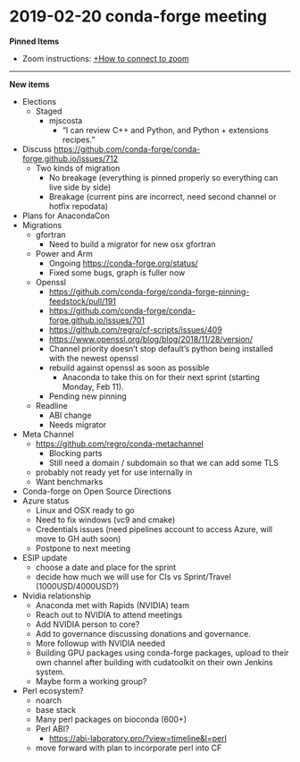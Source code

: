 # 2019-02-20 conda-forge meeting

**Pinned Items**

- Zoom instructions: [+How to connect to zoom](https://paper.dropbox.com/doc/How-to-connect-to-zoom-odl94oveHyiRv6UqTtZE5)

---

**New items**

- Elections
  - Staged
    - mjscosta
      - “I can review C++ and Python, and Python + extensions recipes.”
- Discuss https://github.com/conda-forge/conda-forge.github.io/issues/712
  - Two kinds of migration
    - No breakage (everything is pinned properly so everything can live side by side)
    - Breakage (current pins are incorrect, need second channel or hotfix repodata)
- Plans for AnacondaCon
- Migrations
  - gfortran
    - Need to build a migrator for new osx gfortran
  - Power and Arm
    - Ongoing https://conda-forge.org/status/
    - Fixed some bugs, graph is fuller now
  - Openssl
    - https://github.com/conda-forge/conda-forge-pinning-feedstock/pull/191
    - https://github.com/conda-forge/conda-forge.github.io/issues/701
    - https://github.com/regro/cf-scripts/issues/409
    - https://www.openssl.org/blog/blog/2018/11/28/version/
    - Channel priority doesn’t stop default’s python being installed with the newest openssl
    - rebuild against openssl as soon as possible
      - Anaconda to take this on for their next sprint (starting Monday, Feb 11).
    - Pending new pinning
  - Readline
    - ABI change
    - Needs migrator
- Meta Channel
  - https://github.com/regro/conda-metachannel
    - Blocking parts
    - Still need a domain / subdomain so that we can add some TLS
  - probably not ready yet for use internally in
  - Want benchmarks
- Conda-forge on Open Source Directions
- Azure status
  - Linux and OSX ready to go
  - Need to fix windows (vc9 and cmake)
  - Credentials issues (need pipelines account to access Azure, will move to GH auth soon)
  - Postpone to next meeting
- ESIP update
  - choose a date and place for the sprint
  - decide how much we will use for CIs vs Sprint/Travel (1000USD/4000USD?)
- Nvidia relationship
  - Anaconda met with Rapids (NVIDIA) team
  - Reach out to NVIDIA to attend meetings
  - Add NVIDIA person to core?
  - Add to governance discussing donations and governance.
  - More followup with NVIDIA needed
  - Building GPU packages using conda-forge packages, upload to their own channel after building with cudatoolkit on their own Jenkins system.
  - Maybe form a working group?
- Perl ecosystem?
  - noarch
  - base stack
  - Many perl packages on bioconda (600+)
  - Perl ABI?
    - https://abi-laboratory.pro/?view=timeline&l=perl
  - move forward with plan to incorporate perl into CF
